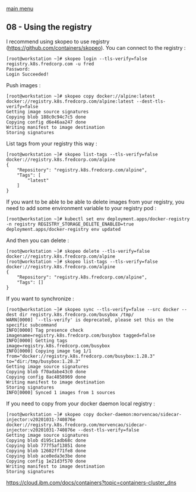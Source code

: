 [main menu](../README.md)

## 08 - Using the registry

I recommend using skopeo to use registry (https://github.com/containers/skopeo). You can connect to the registry :

```console
[root@workstation ~]# skopeo login --tls-verify=false registry.k8s.fredcorp.com -u fred
Password: 
Login Succeeded!
```

Push images :

```console
[root@workstation ~]# skopeo copy docker://alpine:latest docker://registry.k8s.fredcorp.com/alpine:latest --dest-tls-verify=false
Getting image source signatures
Copying blob 188c0c94c7c5 done  
Copying config d6e46aa247 done  
Writing manifest to image destination
Storing signatures
```

List tags from your registry this way :

```console
[root@workstation ~]# skopeo list-tags --tls-verify=false docker://registry.k8s.fredcorp.com/alpine
{
    "Repository": "registry.k8s.fredcorp.com/alpine",
    "Tags": [
        "latest"
    ]
}
```

If you want to be able to be able to delete images from your registry, you need to add some environment variable to your registry pod :

```console
[root@workstation ~]# kubectl set env deployment.apps/docker-registry -n registry REGISTRY_STORAGE_DELETE_ENABLED=true
deployment.apps/docker-registry env updated
```

And then you can delete :

```console
[root@workstation ~]# skopeo delete --tls-verify=false docker://registry.k8s.fredcorp.com/alpine
[root@workstation ~]# skopeo list-tags --tls-verify=false docker://registry.k8s.fredcorp.com/alpine
{
    "Repository": "registry.k8s.fredcorp.com/alpine",
    "Tags": []
}
```

If you want to synchronize :

```console
[root@workstation ~]# skopeo sync --tls-verify=false --src docker --dest dir registry.k8s.fredcorp.com/busybox /tmp/
WARN[0000] '--tls-verify' is deprecated, please set this on the specific subcommand 
INFO[0000] Tag presence check                            imagename=registry.k8s.fredcorp.com/busybox tagged=false
INFO[0000] Getting tags                                  image=registry.k8s.fredcorp.com/busybox
INFO[0000] Copying image tag 1/1                         from="docker://registry.k8s.fredcorp.com/busybox:1.28.3" to="dir:/tmp/busybox:1.28.3"
Getting image source signatures
Copying blob f70adabe43c0 done  
Copying config 8ac4858969 done  
Writing manifest to image destination
Storing signatures
INFO[0000] Synced 1 images from 1 sources
```

If you need to copy from your docker daemon local registry :

```console
[root@workstation ~]# skopeo copy docker-daemon:morvencao/sidecar-injector:v20201031-740876e docker://registry.k8s.fredcorp.com/morvencao/sidecar-injector:v20201031-740876e --dest-tls-verify=false
Getting image source signatures
Copying blob d195c1adb68c done  
Copying blob 777f5af13851 done  
Copying blob 12602ff71fe8 done  
Copying blob ace0eda3e3be done  
Copying config 1e21d3f570 done  
Writing manifest to image destination
Storing signatures
```


https://cloud.ibm.com/docs/containers?topic=containers-cluster_dns